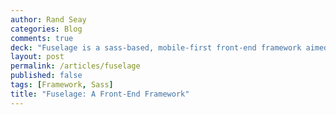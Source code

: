 ```yaml
---
author: Rand Seay
categories: Blog
comments: true
deck: "Fuselage is a sass-based, mobile-first front-end framework aimed at developer productivity and structural composability. With a sensible grid, refreshing typography, and nifty features, it's a great starting point for almost any project."
layout: post
permalink: /articles/fuselage
published: false
tags: [Framework, Sass]
title: "Fuselage: A Front-End Framework"
---
```

